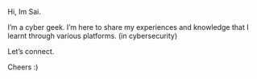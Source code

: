 Hi, Im Sai.

I’m a cyber geek. I’m here to share my experiences and knowledge that I learnt through various platforms. (in cybersecurity)

Let’s connect.

Cheers :)

